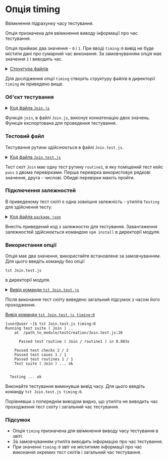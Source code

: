 # Опція timing

Ввімкнення підрахунку часу тестування.

Опція призначена для ввімкнення виводу інформації про час тестування. 

Опція приймає два значення - `0` i `1`. При вводі `timing:0` вивід не буде містити дані про сумарний час виконання. За замовчуванням опція має значення `1` і виводить час.

<details>
  <summary><u>Структура файлів</u></summary>

```
timing
   ├── Join.js
   ├── Join.test.js
   └── package.json

```

</details>

Для дослідження опції `timing` створіть структуру файлів в директорії `timing` як приведено вище.

### Об'єкт тестування

<details>
    <summary><u>Код файла <code>Join.js</code></u></summary>

```js    
module.exports.join = function( a, b )
{
  return String( a ) + String( b );
};

```

</details>

Функція `join`, в файлі `Join.js`, виконує конкатенацію двох значень. Функція експортована для проведення тестування.

### Тестовий файл

Тестування рутини здійснюється в файлі `Join.test.js`. 

<details>
    <summary><u>Код файла <code>Join.test.js</code></u></summary>

```js    
let _ = require( 'wTesting' );
let Join = require( './Join.js' );

//

function routine1( test )
{
  test.case = 'pass';
  test.identical( Join.join( 'Hello ', 'world!' ), 'Hello world!' );
  test.identical( Join.join( 1, 2 ), '12' );
}

//

var Self =
{
  name : 'Join',
  tests :
  {
    routine1,
  }
}

//

Self = wTestSuite( Self );
if( typeof module !== 'undefined' && !module.parent )
wTester.test( Self.name );

```

</details>

Тест сюіт `Join` має одну тест рутину `routine1`, в яку поміщений тест кейс `pass` з двома перевірками. Перша перевірка використовує рядкові значення, друга - числові. Обидві перевірки мають пройти.

### Підключення залежностей

В приведеному тест сюіті є одна зовнішня залежність - утиліта `Testing` для здійснення тесту.

<details>
    <summary><u>Код файла <code>package.json</code></u></summary>

```json    
{
  "dependencies": {
    "wTesting": ""
  }
}

```

</details>

Внесіть приведений код з залежностю для тестування. Завантаження залежностей здійснюється командою `npm install` в директорії модуля.

### Використання опції 

Опція має два значення, використайте встановлене за замовчуванням. Для цього введіть команду без опції

```
tst Join.test.js
```
в директорії модуля.

<details>
  <summary><u>Вивід команди <code>tst Join.test.js</code></u></summary>

```
[user@user ~]$ tst Join.test.js
Running test suite ( Join ) ..
    at  /path_to_module/testCreation/Join.test.js:26

      Passed test routine ( Join / routine1 ) in 0.087s

    Passed test checks 2 / 2
    Passed test cases 1 / 1
    Passed test routines 1 / 1
    Test suite ( Join ) ... in 0.691s ... ok


  Testing ... in 1.270s ... ok

```

</details>

Після виконання тест сюіту виведено загальний підсумок з часом його проходження.

  <summary><u>Вивід команди <code>tst Join.test.js timing:0</code></u></summary>

```
[user@user ~]$ tst Join.test.js timing:0
Running test suite ( Join ) ..
    at  /path_to_module/testCreation/Join.test.js:26

      Passed test routine ( Join / routine1 ) in 0.083s

    Passed test checks 2 / 2
    Passed test cases 1 / 1
    Passed test routines 1 / 1
    Test suite ( Join ) ... ok


  Testing ... ok

```

</details>

Виконайте тестування вимкнувши вивід часу. Для цього введіть команду `tst Join.test.js timing:0`.

Порівнявши з попереднім виводом видно, що утиліта не виводить час проходження тест сюіту і загальний час тестування.

### Підсумок

- Опція `timing` призначена для ввімкнення виводу часу тестування в звіті.
- За замовчуванням утиліта виводить інформацію про час тестування.
- При значенні `timing:0` звіт не міститиме інформації про час виконання окремих тест сюітів і загальний час тестування.